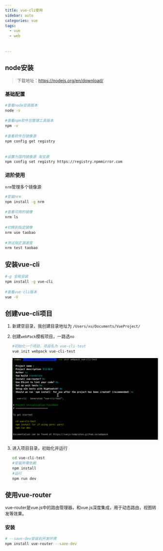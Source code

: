 ```yaml
---
title: vue-cli使用
sidebar: auto
categories: vue
tags:
  - vue
  - web


---
```








## node安装

> 下载地址：https://nodejs.org/en/download/



### 基础配置

```sh
#查看node安装版本
node -v

#查看npm软件包管理工具版本
npm -v	

#查看软件包镜像源
npm config get registry


#设置为国内镜像源 淘宝源
npm config set registry https://registry.npmmirror.com
```



### 进阶使用

 `nrm`管理多个镜像源

```sh
#安装nrm
npm install -g nrm

#查看可用的镜像
nrm ls

#切换到指定镜像
nrm use taobao

#测试指定源速度
nrm test taobao
```





## 安装vue-cli



```sh
#-g 全局安装
npm install -g vue-cli

#查看vue-cli版本
vue -V
```







## 创建vue-cli项目

1. 新建空目录，我创建目录地址为 `/Users/xu/Documents/VueProject/`

2. 创建`webPack`模板项目，一路选`no`

   ```sh
   #初始化一个项目，项目名为 vue-cli-test
   vue init webpack vue-cli-test
   
   ```

   ![image-20250115184447909](https://raw.githubusercontent.com/prank-xcw/images/master/imgs/202501151844328.png)

   

3. 进入项目目录，初始化并运行

   ```sh
   cd vue-cli-test
   #安装所需依赖
   npm install
   #运行
   npm run dev
   ```

   



## 使用vue-router

​	vue-router是vue.js中的路由管理器，和vue.js深度集成，用于动态路由，视图转发等效果。

### 安装

```sh
# --save-dev安装到开发环境
npm install vue-router --save-dev
```








